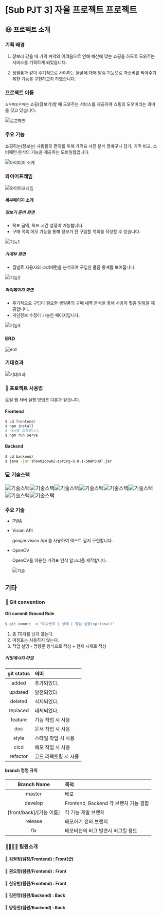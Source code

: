 # [Sub PJT 3] 자율 프로젝트 프로젝트

## :smiley: ​프로젝트 소개

### 기획 배경

1.  장보러 갔을 때 가격 파악의 어려움으로 인해 예산에 맞는 쇼핑을 하도록 도와주는 서비스를 기획하게 되었습니다.

2. 생필품과 같이 주기적으로 사야하는 물품에 대해 알림 기능으로 과소비를 막아주기 위한 기능을 구현하고자 하였습니다.

### 프로젝트 이름

`쇼우미도우미`는 쇼핑(장보기)할 때 도와주는 서비스를 제공하여 쇼핑의 도우미라는 의미를 갖고 있습니다.

![로고화면](https://user-images.githubusercontent.com/60081201/96952527-ff89de80-1529-11eb-9128-bc19eca5d01c.PNG)

### 주요 기능

쇼핑하는(장보는) 사람들의 편의를 위해 가격표 사진 분석 장바구니 담기, 가격 비교, 소비패턴 분석의 기능을 제공하는 모바일웹입니다.

![아이디어 소개](https://user-images.githubusercontent.com/60081201/96952896-d61d8280-152a-11eb-94cd-0a51776abb22.PNG)



### 와이어프레임

![와이어프레임](https://user-images.githubusercontent.com/60081201/96954086-a02dcd80-152d-11eb-8d29-86317b78823e.PNG)

#### 세부페이지 소개

##### 장보기 준비 화면

- 목표 금액, 목표 시간 설정이 가능합니다.
- 구매 목록 메모 기능을 통해 장보기 전 구입할 목록을 작성할 수 있습니다.

![기능1](https://user-images.githubusercontent.com/60081201/96954306-17fbf800-152e-11eb-9000-fe63451bb4fb.PNG)

##### 가계부 화면

- 월별로 사용자의 소비패턴을 분석하여 구입한 물품 통계를 보여줍니다.

![기능2](https://user-images.githubusercontent.com/60081201/96954299-16cacb00-152e-11eb-8038-025ff68db8e1.PNG)

##### 마이페이지 화면

- 주기적으로 구입이 필요한 생필품의 구매 내역 분석을 통해 사용자 맞춤 알람을 제공합니다.
- 개인정보 수정이 가능한 페이지입니다.

![기능3](https://user-images.githubusercontent.com/60081201/96954305-17636180-152e-11eb-8676-53139f5e24da.PNG)



### ERD

![erd](https://user-images.githubusercontent.com/60081201/96953487-1e897000-152c-11eb-8f48-ec2b89d3f6fb.PNG)



### 기대효과

![기대효과](https://user-images.githubusercontent.com/60081201/96952891-d584ec00-152a-11eb-8845-3b22e2b8fc6d.PNG)



### :key: ​프로젝트 사용법

로컬 웹 서버 실행 방법은 다음과 같습니다.

#### Frontend

```bash
$ cd frontend/
$ npm install
# 서버를 실행합니다.
$ npm run serve
```

#### Backend

```bash
$ cd backend/
$ java -jar showm2dowm2-spring-0.0.1-SNAPSHOT.jar
```



### 💻 기술스택

<img src="https://img.shields.io/badge/Frontend-Vue.js, css/html/JavaScript, vuetify, scss-green" alt="기술스택" style="zoom:120%;" /><img src="https://img.shields.io/badge/database-MySQL, mariaDB-yellowgreen" alt="기술스택" style="zoom:120%;" /><img src="https://img.shields.io/badge/backend-Springboot, swagger-ff69b4" alt="기술스택" style="zoom:120%;" /><img src="https://img.shields.io/badge/server-AWS-9cf" alt="기술스택" style="zoom:120%;" /><img src="https://img.shields.io/badge/language-Java, JavaScript, Python-important" alt="기술스택" style="zoom:120%;" /><img src="https://img.shields.io/badge/OS-Ubuntu 18.04-blueviolet" alt="기술스택" style="zoom:120%;" /> <img src="https://img.shields.io/badge/WAS-Tomcat-lightgray" alt="기술스택" style="zoom:120%;" /><img src="https://img.shields.io/badge/server-docker-9c" alt="기술스택" style="zoom:120%;" />



### 주요 기술

- PWA

- Vision API

   google vision Api 를 사용하여 텍스트 감지 구현합니다.

- OpenCV

  OpenCV을 이용한 가격표 인식 알고리즘 제작합니다.

  ![기술](https://user-images.githubusercontent.com/60081201/96953374-e124e280-152b-11eb-9328-2b9c2f66457f.PNG)

## 기타

### :pushpin: ​Git convention

#### Git commit Ground Rule

```bash
$ git commit -m "이슈번호 | 상태 | 작업 설명(optional)"
```

1. 총 70자를 넘지 않는다.
2. 마침표는 사용하지 않는다. 
3. 작업 설명 - 명령문 형식으로 작성 + 현재 시제로 작성

##### 커밋메시지 타입

| git status | 의미                  |
| :--------: | :-------------------- |
|   added    | 추가되었다.           |
|  updated   | 발전되었다.           |
|  deleted   | 삭제되었다.           |
|  replaced  | 대체되었다.           |
|  feature   | 기능 작업 시 사용     |
|    doc     | 문서 작업 시 사용     |
|   style    | 스타일 작업 시 사용   |
|    cicd    | 배포 작업 시 사용     |
|  refactor  | 코드 리팩토링 시 사용 |

#### branch 명명 규칙

|       Branch Name        | 목적                                  |
| :----------------------: | :------------------------------------ |
|          master          | 배포                                  |
|         develop          | Frontend, Backend 각 브랜치 기능 결합 |
| [front/back]/[기능 이름] | 각 기능 개발 브랜치                   |
|         release          | 배포하기 전의 브랜치                  |
|           fix            | 배포버전의 버그 발견시 버그킬 용도    |



### 👨‍👩‍👦‍👦  팀원소개 

#### 👦 김원정(팀장/Frontend) : Front(굿)

#### 👦 권오정(팀원/Frontend) : Front

#### 👧 신유빈(팀원/Frontend) : Front

#### 👦 김찬영(팀원/Backend) : Back

#### 👦 양동찬(팀원/Backend) : Back